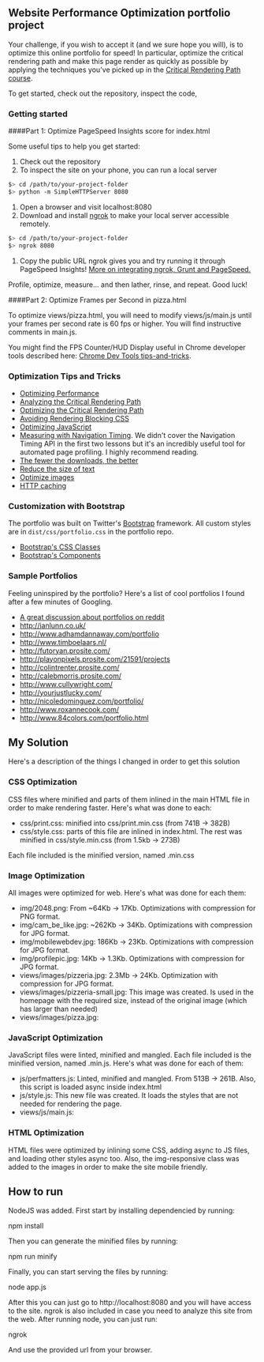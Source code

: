 ## Website Performance Optimization portfolio project

Your challenge, if you wish to accept it (and we sure hope you will), is to optimize this online portfolio for speed! In particular, optimize the critical rendering path and make this page render as quickly as possible by applying the techniques you've picked up in the [Critical Rendering Path course](https://www.udacity.com/course/ud884).

To get started, check out the repository, inspect the code,

### Getting started

####Part 1: Optimize PageSpeed Insights score for index.html

Some useful tips to help you get started:

1. Check out the repository
1. To inspect the site on your phone, you can run a local server

  ```bash
  $> cd /path/to/your-project-folder
  $> python -m SimpleHTTPServer 8080
  ```

1. Open a browser and visit localhost:8080
1. Download and install [ngrok](https://ngrok.com/) to make your local server accessible remotely.

  ``` bash
  $> cd /path/to/your-project-folder
  $> ngrok 8080
  ```

1. Copy the public URL ngrok gives you and try running it through PageSpeed Insights! [More on integrating ngrok, Grunt and PageSpeed.](http://www.jamescryer.com/2014/06/12/grunt-pagespeed-and-ngrok-locally-testing/)

Profile, optimize, measure... and then lather, rinse, and repeat. Good luck!

####Part 2: Optimize Frames per Second in pizza.html

To optimize views/pizza.html, you will need to modify views/js/main.js until your frames per second rate is 60 fps or higher. You will find instructive comments in main.js.

You might find the FPS Counter/HUD Display useful in Chrome developer tools described here: [Chrome Dev Tools tips-and-tricks](https://developer.chrome.com/devtools/docs/tips-and-tricks).

### Optimization Tips and Tricks
* [Optimizing Performance](https://developers.google.com/web/fundamentals/performance/ "web performance")
* [Analyzing the Critical Rendering Path](https://developers.google.com/web/fundamentals/performance/critical-rendering-path/analyzing-crp.html "analyzing crp")
* [Optimizing the Critical Rendering Path](https://developers.google.com/web/fundamentals/performance/critical-rendering-path/optimizing-critical-rendering-path.html "optimize the crp!")
* [Avoiding Rendering Blocking CSS](https://developers.google.com/web/fundamentals/performance/critical-rendering-path/render-blocking-css.html "render blocking css")
* [Optimizing JavaScript](https://developers.google.com/web/fundamentals/performance/critical-rendering-path/adding-interactivity-with-javascript.html "javascript")
* [Measuring with Navigation Timing](https://developers.google.com/web/fundamentals/performance/critical-rendering-path/measure-crp.html "nav timing api"). We didn't cover the Navigation Timing API in the first two lessons but it's an incredibly useful tool for automated page profiling. I highly recommend reading.
* <a href="https://developers.google.com/web/fundamentals/performance/optimizing-content-efficiency/eliminate-downloads.html">The fewer the downloads, the better</a>
* <a href="https://developers.google.com/web/fundamentals/performance/optimizing-content-efficiency/optimize-encoding-and-transfer.html">Reduce the size of text</a>
* <a href="https://developers.google.com/web/fundamentals/performance/optimizing-content-efficiency/image-optimization.html">Optimize images</a>
* <a href="https://developers.google.com/web/fundamentals/performance/optimizing-content-efficiency/http-caching.html">HTTP caching</a>

### Customization with Bootstrap
The portfolio was built on Twitter's <a href="http://getbootstrap.com/">Bootstrap</a> framework. All custom styles are in `dist/css/portfolio.css` in the portfolio repo.

* <a href="http://getbootstrap.com/css/">Bootstrap's CSS Classes</a>
* <a href="http://getbootstrap.com/components/">Bootstrap's Components</a>

### Sample Portfolios

Feeling uninspired by the portfolio? Here's a list of cool portfolios I found after a few minutes of Googling.

* <a href="http://www.reddit.com/r/webdev/comments/280qkr/would_anybody_like_to_post_their_portfolio_site/">A great discussion about portfolios on reddit</a>
* <a href="http://ianlunn.co.uk/">http://ianlunn.co.uk/</a>
* <a href="http://www.adhamdannaway.com/portfolio">http://www.adhamdannaway.com/portfolio</a>
* <a href="http://www.timboelaars.nl/">http://www.timboelaars.nl/</a>
* <a href="http://futoryan.prosite.com/">http://futoryan.prosite.com/</a>
* <a href="http://playonpixels.prosite.com/21591/projects">http://playonpixels.prosite.com/21591/projects</a>
* <a href="http://colintrenter.prosite.com/">http://colintrenter.prosite.com/</a>
* <a href="http://calebmorris.prosite.com/">http://calebmorris.prosite.com/</a>
* <a href="http://www.cullywright.com/">http://www.cullywright.com/</a>
* <a href="http://yourjustlucky.com/">http://yourjustlucky.com/</a>
* <a href="http://nicoledominguez.com/portfolio/">http://nicoledominguez.com/portfolio/</a>
* <a href="http://www.roxannecook.com/">http://www.roxannecook.com/</a>
* <a href="http://www.84colors.com/portfolio.html">http://www.84colors.com/portfolio.html</a>

## My Solution

Here's a description of the things I changed in order to get this solution

### CSS Optimization

CSS files where minified and parts of them inlined in the main HTML file in order to make rendering faster. Here's what was done to each:

* css/print.css: minified into css/print.min.css (from 741B -> 382B)
* css/style.css: parts of this file are inlined in index.html. The rest was minified in css/style.min.css (from 1.5kb -> 273B)

Each file included is the minified version, named <original>.min.css

### Image Optimization

All images were optimized for web. Here's what was done for each them:

* img/2048.png: From ~64Kb -> 17Kb. Optimizations with compression for PNG format.
* img/cam_be_like.jpg: ~262Kb -> 34Kb. Optimizations with compression for JPG format.
* img/mobilewebdev.jpg: 186Kb -> 23Kb. Optimizations with compression for JPG format.
* img/profilepic.jpg: 14Kb -> 1.3Kb. Optimizations with compression for JPG format.
* views/images/pizzeria.jpg: 2.3Mb -> 24Kb. Optimization with compression for JPG format.
* views/images/pizzeria-small.jpg: This image was created. Is used in the homepage with the required size, instead of the original image (which has larger than needed)
* views/images/pizza.jpg:

### JavaScript Optimization

JavaScript files were linted, minified and mangled. Each file included is the minified version, named <original>.min.js. Here's what was done for each of them:

* js/perfmatters.js: Linted, minified and mangled. From 513B -> 261B. Also, this script is loaded async inside index.html
* js/style.js: This new file was created. It loads the styles that are not needed for rendering the page.
* views/js/main.js:

### HTML Optimization

HTML files were optimized by inlining some CSS, adding async to JS files, and loading other styles async too. Also, the img-responsive class was added to the images in order to make the site mobile friendly.

## How to run

NodeJS was added. First start by installing dependencied by running:

  npm install

Then you can generate the minified files by running:

  npm run minify

Finally, you can start serving the files by running:

  node app.js

After this you can just go to http://localhost:8080 and you will have access to the site. ngrok is also included in case you need to analyze this site from the web. After running node, you can just run:

  ngrok

And use the provided url from your browser.
